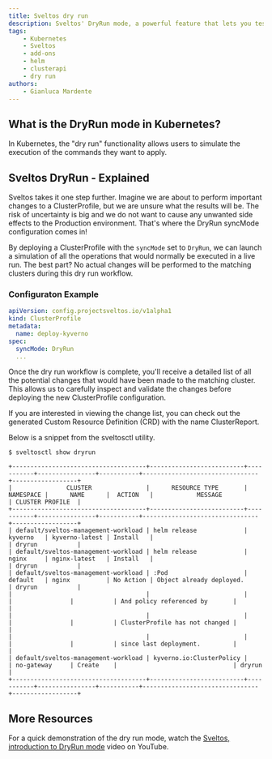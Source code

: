 ```yaml
---
title: Sveltos dry run
description: Sveltos' DryRun mode, a powerful feature that lets you test important changes without any actual impact on your managed clusters. Learn how to configure your ClusterProfile with DryRun syncMode and run a safe simulation of planned operations. Receive detailed reports on potential changes, inspect them, and validate configurations before applying them. Experience peace of mind in managing your clusters with Sveltos' risk-free DryRun mode. 
tags:
    - Kubernetes
    - Sveltos
    - add-ons
    - helm
    - clusterapi
    - dry run
authors:
    - Gianluca Mardente
---
```


## What is the DryRun mode in Kubernetes?

In Kubernetes, the "dry run" functionality allows users to simulate the execution of the commands they want to apply.

## Sveltos DryRun - Explained

Sveltos takes it one step further. Imagine we are about to perform important changes to a ClusterProfile, but we are unsure what the results will be. The risk of uncertainty is big and we do not want to  cause any unwanted side effects to the Production environment. That's where the DryRun syncMode configuration comes in!

By deploying a ClusterProfile with the `syncMode` set to `DryRun`, we can launch a simulation of all the operations that would normally be executed in a live run. The best part? No actual changes will be performed to the matching clusters during this dry run workflow.

### Configuraton Example

```yaml
apiVersion: config.projectsveltos.io/v1alpha1
kind: ClusterProfile
metadata:
  name: deploy-kyverno
spec:
  syncMode: DryRun
  ...
```

Once the dry run workflow is complete, you'll receive a detailed list of all the potential changes that would have been made to the matching cluster. This allows us to carefully inspect and validate the changes before deploying the new ClusterProfile configuration.

If you are interested in viewing the change list, you can check out the generated Custom Resource Definition (CRD) with the name ClusterReport.

Below is a snippet from the sveltosctl utility.

```
$ sveltosctl show dryrun

+-------------------------------------+--------------------------+-----------+----------------+-----------+--------------------------------+------------------+
|               CLUSTER               |      RESOURCE TYPE       | NAMESPACE |      NAME      |  ACTION   |            MESSAGE             | CLUSTER PROFILE  |
+-------------------------------------+--------------------------+-----------+----------------+-----------+--------------------------------+------------------+
| default/sveltos-management-workload | helm release             | kyverno   | kyverno-latest | Install   |                                | dryrun           |
| default/sveltos-management-workload | helm release             | nginx     | nginx-latest   | Install   |                                | dryrun           |
| default/sveltos-management-workload | :Pod                     | default   | nginx          | No Action | Object already deployed.       | dryrun           |
|                                     |                          |           |                |           | And policy referenced by       |                  |
|                                     |                          |           |                |           | ClusterProfile has not changed |                  |
|                                     |                          |           |                |           | since last deployment.         |                  |
| default/sveltos-management-workload | kyverno.io:ClusterPolicy |           | no-gateway     | Create    |                                | dryrun           |
+-------------------------------------+--------------------------+-----------+----------------+-----------+--------------------------------+------------------+

```

## More Resources

For a quick demonstration of the dry run mode, watch the [Sveltos, introduction to DryRun mode](https://www.youtube.com/watch?v=gfWN_QJAL6k&t=4s) video on YouTube.
